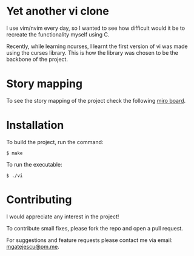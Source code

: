 # Yet another vi clone

I use vim/nvim every day, so I wanted to see how difficult would
it be to recreate the functionality myself using C.

Recently, while learning ncurses, I learnt the first version of
vi was made using the curses library. This is how the library was
chosen to be the backbone of the project.

# Story mapping

To see the story mapping of the project check the following [miro board](https://miro.com/app/board/uXjVLHs0dOc=/?share_link_id=884937787733).

# Installation

To build the project, run the command:

`$ make`

To run the executable:

`$ ./vi`

# Contributing

I would appreciate any interest in the project!

To contribute small fixes, please fork the repo and open a pull
request.

For suggestions and feature requests please contact me via email:
[mgatejescu@pm.me](mailto:mgatejescu@pm.me).

